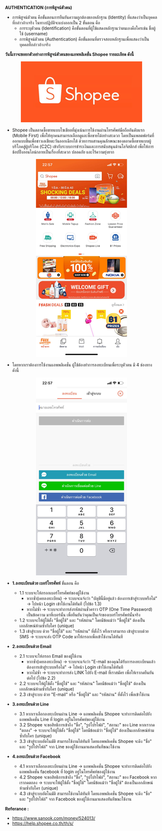 **AUTHENTICATION (การพิสูจน์ตัวตน)**
* การพิสูจน์ตัวตน คือขั้นตอนการยืนยันความถูกต้องของหลักฐาน (Identity) ที่แสดงว่าเป็นบุคคลที่กล่าวอ้างจริง ในทางปฏิบัติจะแบ่งออกเป็น 2 ขั้นตอน คือ 
  - การระบุตัวตน (Identification) คือขั้นตอนที่ผู้ใช้แสดงหลักฐานว่าตนเองคือใครเช่น ชื่อผู้ใช้ (username)
  - การพิสูจน์ตัวตน (Authentication) คือขั้นตอนที่ตรวจสอบหลักฐานเพื่อแสดงว่าเป็นบุคคลที่กล่าวอ้างจริง

**วันนี้เราจะขอยกตัวอย่างการพิสูจน์ตัวตนของแอพพลิเคชั่น Shopee รายละเอียด ดังนี้**

<p align="center">
  <img height="200" src="pic/shopee-logo.jpg">
</p>

* Shopee เป็นตลาดซื้อขายแบบโซเชียลที่มุ่งเน้นการใช้งานผ่านโทรศัพท์มือถืออันดับแรก (Mobile First)
 เพื่อให้ทุกคนสามารถเลือกดูและซื้อขายได้อย่างสะดวก โดยเป็นแพลตฟอร์มที่ออกแบบขึ้นเพื่อชาวเอเชียตะวันออกเฉียงใต้
 ด้วยการผสานคุณลักษณะของตลาดซื้อขายแบบผู้บริโภคสู่ผู้บริโภค (C2C) เข้ากับระบบการชำระเงินและการสนับสนุนด้านโลจิสติกส์
 เพื่อให้การช้อปปิ้งออนไลน์กลายเป็นเรื่องที่สะดวก ปลอดภัย และไร้ความยุ่งยาก
 
<p align="center">
  <img src="pic/Shopee_๑๙๐๖๒๘_0001.jpg" width="300">
</p>

* โดยหากเราต้องการใช้งานแอพพลิเคชั่น ผู้ใช้ต้องทำการลงทะเบียนเพื่อระบุตัวตน มี 4 ช่องทางดังนี้
<p align="center">
  <img src="pic/Shopee_๑๙๐๖๒๘_0003.jpg" width="300">
</p>

  * **1.ลงทะเบียนด้วย เบอร์โทรศัพท์** ขั้นตอน คือ
    - 1.1 ระบบจะให้กรอกเบอร์โทรศัพท์ของผู้ใช้งาน
      - หากซ้ำ(เคยลงทะเบียน) -> ระบบจะแจ้งว่า "บัญชีนี้มีอยู่แล้ว ต้องการเข้าสู่ระบบหรือไม่" -> ไปหน้า Login เข้าใช้งานได้ทันที (ไปข้อ 1.3)
      - หากไม่ซ้ำ -> ระบบจะทำการส่งรหัสผ่านชั่วคราว OTP (One Time Password) เป็นข้อความ มาที่เบอร์นั้น เพื่อยืนยันว่าคุณเป็นเจ้าของเบอร์โทรศัพท์นั้นจริง
    - 1.2 ระบบจะให้ผู้ใช้ตั้ง "ชื่อผู้ใช้" และ "รหัสผ่าน" โดยมีข้อแม้ว่า "ชื่อผู้ใช้" ต้องเป็นเอกลักษณ์ห้ามซ้ำกับใคร (unique)
    - 1.3 เข้าสู่ระบบ ด้วย  "ชื่อผู้ใช้" และ "รหัสผ่าน" ที่ตั้งไว้ หรือเราสามารถ เข้าสู่ระบบด้วย SMS -> ระบบจะส่ง OTP Code มาให้กรอกเพื่อเข้าใช้งานได้ทันที
                                              
  * **2.ลงทะเบียนด้วย Email**
    - 2.1 ระบบจะให้กรอก Email ของผู้ใช้งาน
      - หากซ้ำ(เคยลงทะเบียน) -> ระบบจะแจ้งว่า "E-mail ของคุณได้รับการลงทะเบียนแล้ว ต้องการเข้าสู่ระบบหรือไม่" -> ไปหน้า Login เข้าใช้งานได้ทันที
      - หากไม่ซ้ำ -> ระบบจะทำการส่ง LINK ไปยัง E-mail ที่เราสมัคร เพื่อให้เรากดยืนยันต่อไป (ไปข้อ 2.2)
    - 2.2 ระบบจะให้ผู้ใช้ตั้ง "ชื่อผู้ใช้" และ "รหัสผ่าน" โดยมีข้อแม้ว่า "ชื่อผู้ใช้" ต้องเป็นเอกลักษณ์ห้ามซ้ำกับใคร (unique)
    - 2.3 เข้าสู่ระบบ ด้วย  "E-mail" หรือ "ชื่อผู้ใช้" และ "รหัสผ่าน" ที่ตั้งไว้ เพื่อเข้าใช้งาน

  * **3.ลงทะเบียนด้วย Line**
    - 3.1 หากเราเลือกลงทะเบียนผ่าน Line -> แอพพลิเคชั่น Shopee จะทำการติดต่อไปยัง แอพพลิเคชั่น Line ที่ login อยู่ในโทรศัพท์ของผู้ใช้งาน
    - 3.2 Shopee จะขอสิทธิการเข้าถึง "ชื่อ", "รูปโปรไฟล์", "สถานะ" ของ Line หากเรากด "ตกลง" -> ระบบจะให้ผู้ใช้ตั้ง "ชื่อผู้ใช้" โดยมีข้อแม้ว่า "ชื่อผู้ใช้" ต้องเป็นเอกลักษณ์ห้ามซ้ำกับใคร (unique)
    - 3.3 เข้าสู่ระบบอัตโนมัติ สามารถใช้งานได้ทันที โดยแอพพลิเคชั่น Shopee จะดึง "ชื่อ" และ "รูปโปรไฟล์" จาก Line ของผู้ใช้งานมาแสดงทันทีขณะใช้งาน

  * **4.ลงทะเบียนด้วย Facebook**

    - 4.1 หากเราเลือกลงทะเบียนผ่าน Line -> แอพพลิเคชั่น Shopee จะทำการติดต่อไปยัง แอพพลิเคชั่น facebook ที่ login อยู่ในโทรศัพท์ของผู้ใช้งาน
    - 4.2 Shopee จะขอสิทธิการเข้าถึง "ชื่อ", "รูปโปรไฟล์", "สถานะ" ของ Facebook หากเรากดตกลง -> ระบบจะให้ผู้ใช้ตั้ง "ชื่อผู้ใช้" โดยมีข้อแม้ว่า "ชื่อผู้ใช้" ต้องเป็นเอกลักษณ์ห้ามซ้ำกับใคร (unique)
    - 4.3 เข้าสู่ระบบอัตโนมัติ สามารถใช้งานได้ทันที โดยแอพพลิเคชั่น Shopee จะดึง "ชื่อ" และ "รูปโปรไฟล์" จาก Facebook ของผู้ใช้งานมาแสดงทันทีขณะใช้งาน


**Referance :**
 - https://www.sanook.com/money/524013/
 - https://help.shopee.co.th/th/s/
